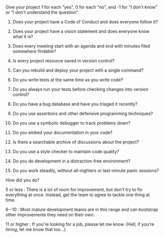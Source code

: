 ---
---

Give your project 1 for each "yes", 0 for each "no", and -1 for "I don't know"
or "I don't understand the question".

1.  Does your project have a Code of Conduct and does everyone follow it?

1.  Does your project have a vision statement and does everyone know what it is?

1.  Does every meeting start with an agenda and end with minutes filed somewhere findable?

1.  Is every project resource saved in version control?

1.  Can you rebuild and deploy your project with a single command?

1.  Do you write tests at the same time as you write code?

1.  Do you always run your tests before checking changes into version control?

1.  Do you have a bug database and have you triaged it recently?

1.  Do you use assertions and other defensive programming techniques?

1.  Do you use a symbolic debugger to track problems down?

1.  Do you embed your documentation in your code?

1.  Is there a searchable archive of discussions about the project?

1.  Do you use a style checker to maintain code quality?

1.  Do you do development in a distraction-free environment?

1.  Do you work steadily, without all-nighters or last-minute panic sessions?

How did you do?

5 or less
:   There is a lot of room for improvement, but don't try to fix everything at
    once.  Instead, get the team to agree to tackle one thing at time.

6--10
:   Most mature development teams are in this range and can bootstrap other
    improvements they need on their own.

11 or higher
:   If you're looking for a job, please let me know.  (Hell, if you're *hiring*,
    let me know that too…)
